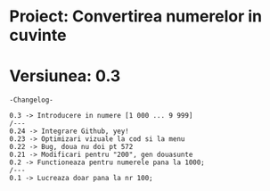 # Proiect: Convertirea numerelor in cuvinte
# Versiunea: 0.3

    -Changelog-

    0.3 -> Introducere in numere [1 000 ... 9 999]
    /---
    0.24 -> Integrare Github, yey!
    0.23 -> Optimizari vizuale la cod si la menu
	0.22 -> Bug, doua nu doi pt 572
    0.21 -> Modificari pentru "200", gen douasunte
    0.2 -> Functioneaza pentru numerele pana la 1000;
    /---
    0.1 -> Lucreaza doar pana la nr 100;

